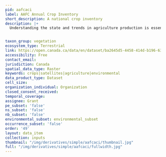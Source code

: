 ```yaml
---
pid: aafcaci
label: AAFC Annual Crop Inventory
short_description: A national crop inventory
description: |+
  Understanding the state and trends in agriculture production is essential to combat both short-term and long-term threats to stable and reliable access to food for all, and to ensure a profitable agricultural sector. Starting in 2009, the Earth Observation Team of the Science and Technology Branch (STB) at Agriculture and Agri-Food Canada (AAFC) began the process of generating annual crop type digital maps. Focusing on the Prairie Provinces in 2009 and 2010, a Decision Tree (DT) based methodology was applied using optical (Landsat-5, AWiFS, DMC) and radar (Radarsat-2) based satellite images. Beginning with the 2011 growing season, this activity has been extended to other provinces in support of a national crop inventory. To date this approach can consistently deliver a crop inventory that meets the overall target accuracy of at least 85% at a final spatial resolution of 30m (56m in 2009 and 2010).


taxon_group: vegetation
ecosystem_type: Terrestrial
link: https://open.canada.ca/data/en/dataset/ba2645d5-4458-414d-b196-6303ac06c1c9
accessibility: Free
contact_email: 
jurisdiction: Canada
spatial_data_type: Raster
keywords: crops|satellites|agriculture|environmental
data_product_type: Dataset
cell_size: 
organization_individual: Organization
closed_consent_received: 
temporal_coverage: 
assignee: Grant
pe_subset: 'false'
ns_subset: 'false'
nb_subset: 'false'
environmental_subset: environmental_subset
occurrence_subset: 'false'
order: '49'
layout: data_item
collection: inputs
thumbnail: "/img/derivatives/simple/aafcaci/thumbnail.jpg"
full: "/img/derivatives/simple/aafcaci/fullwidth.jpg"
---
```

